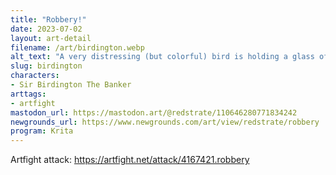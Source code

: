 ```yaml
---
title: "Robbery!"
date: 2023-07-02
layout: art-detail
filename: /art/birdington.webp
alt_text: "A very distressing (but colorful) bird is holding a glass of bird-sized red wine and a bag of money. However, he is the banker so is he taking his own money?"
slug: birdington
characters:
- Sir Birdington The Banker
arttags:
- artfight
mastodon_url: https://mastodon.art/@redstrate/110646280771834242
newgrounds_url: https://www.newgrounds.com/art/view/redstrate/robbery
program: Krita
---
```

Artfight attack: https://artfight.net/attack/4167421.robbery
